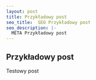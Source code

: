 ```yaml
---
layout: post
title: Przykładowy post
seo_title:  SEO Przykładowy post
seo_description: |-
  META Przykładowy post
---
```

## Przykładowy post

Testowy post